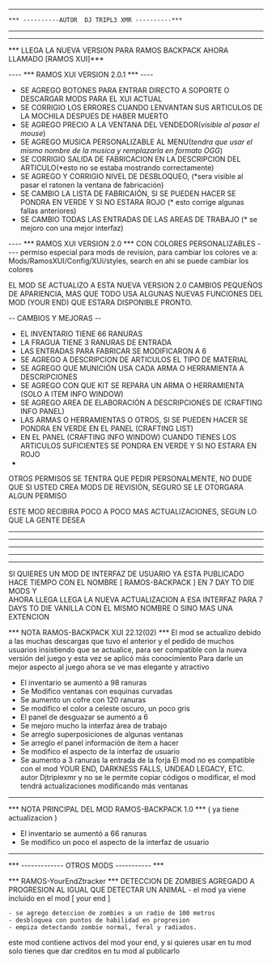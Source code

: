 
------------------------------------------------------------------------------------------
	
	*** ----------AUTOR  DJ TRIPL3 XMR ----------***
	
--------------------------------------------------------
--------------------------------------------------------
*** LLEGA LA NUEVA VERSION PARA RAMOS BACKPACK AHORA LLAMADO [RAMOS XUI]***

---- *** RAMOS XUI VERSION 2.0.1 *** ----

- SE AGREGO BOTONES PARA ENTRAR DIRECTO A SOPORTE O DESCARGAR MODS PARA EL XUI ACTUAL
- SE CORRIGIO LOS ERRORES CUANDO LENVANTAN SUS ARTICULOS DE LA MOCHILA DESPUES DE HABER MUERTO
- SE AGREGO PRECIO A LA VENTANA DEL VENDEDOR(*visible al pasar el mouse*)
- SE AGREGO MUSICA PERSONALIZABLE AL MENU(*tendra que usar el mismo nombre de la musica y remplazarla en formato OGG*)
- SE CORRIGIO SALIDA DE FABRICACION EN LA DESCRIPCION DEL ARTICULO(*esto no se estaba mostrando correctamente)
- SE AGREGO Y CORRIGIO NIVEL DE DESBLOQUEO, (*sera visible al pasar el ratonen la ventana de fabricación)
- SE CAMBIO LA LISTA DE FABRICAIÓN, SI SE PUEDEN HACER SE PONDRA EN VERDE Y SI NO ESTARA ROJO (* esto corrige algunas fallas anteriores)
- SE CAMBIO TODAS LAS ENTRADAS DE LAS AREAS DE TRABAJO (* se mejoro con una mejor interfaz)

---- *** RAMOS XUI VERSION 2.0 *** CON COLORES PERSONALIZABLES ----
permiso especial para mods de revisíon, para cambiar los colores ve a:
Mods/RamosXUI/Config/XUi/styles, search <!-- EXPLICIT FOR DEVELOPER -->
en ahi se puede cambiar los colores

EL MOD SE ACTUALIZO A ESTA NUEVA VERSION 2.0 CAMBIOS PEQUEÑOS DE APARIENCIA, MAS QUE TODO USA ALGUNAS NUEVAS FUNCIONES DEL MOD (YOUR END) QUE ESTARA DISPONIBLE PRONTO.

-- CAMBIOS Y MEJORAS --

- EL INVENTARIO TIENE 66 RANURAS
- LA FRAGUA TIENE 3 RANURAS DE ENTRADA
- LAS ENTRADAS PARA FABRICAR SE MODIFICARON A 6
- SE AGREGO A DESCRIPCION DE ARTICULOS EL TIPO DE MATERIAL
- SE AGREGO QUE MUNICIÓN USA CADA ARMA O HERRAMIENTA A DESCRIPCIONES
- SE AGREGO CON QUE KIT SE REPARA UN ARMA O HERRAMIENTA (SOLO A ITEM INFO WINDOW)
- SE AGREGO AREA DE ELABORACIÓN A DESCRIPCIONES DE (CRAFTING INFO PANEL)
- LAS ARMAS O HERRAMIENTAS O OTROS, SI SE PUEDEN HACER SE PONDRA EN VERDE EN EL PANEL (CRAFTING LIST)
- EN EL PANEL (CRAFTING INFO WINDOW) CUANDO TIENES LOS ARTICULOS SUFICIENTES SE PONDRA EN VERDE Y SI NO ESTARA EN ROJO
-

OTROS PERMISOS SE TENTRA QUE PEDIR PERSONALMENTE, NO DUDE QUE SI USTED CREA MODS DE REVISIÓN, SEGURO SE LE OTORGARA ALGUN PERMISO

ESTE MOD RECIBIRA POCO A POCO MAS ACTUALIZACIONES, SEGUN LO QUE LA GENTE DESEA

-----------------------------------------------------------
------------------------------------------------------------
-----------------------------------------------------------
-----------------------------------------------------------
--------------------------------------------------------
	
SI QUIERES UN MOD DE INTERFAZ DE USUARIO YA ESTA PUBLICADO HACE TIEMPO CON EL NOMBRE [ RAMOS-BACKPACK ] EN 7 DAY TO DIE MODS Y  
AHORA LLEGA LLEGA LA NUEVA ACTUALIZACION A ESA INTERFAZ PARA 7 DAYS TO DIE VANILLA CON EL MISMO NOMBRE O SINO MAS UNA EXTENCION

*** NOTA RAMOS-BACKPACK XUI 22.12(02) ***
El mod se actualizo debido a las muchas descargas que tuvo el anterior y el pedido de muchos usuarios insistiendo que se actualice,
 para ser compatible con la nueva versión del juego y esta vez se aplicó más conocimiento Para darle un mejor aspecto al juego ahora se ve mas elegante y atractivo 
-	El inventario se aumentó a 98 ranuras
-   Se Modifico ventanas con esquinas curvadas
-	Se aumento un cofre con 120 ranuras
-	Se modifico el color a celeste oscuro, un poco gris
-	El panel de desguazar se aumentó a 6
-	Se mejoro mucho la interfaz área de trabajo
-	Se arreglo superposiciones de algunas ventanas
-	Se arreglo el panel información de ítem a hacer
-	Se modifico el aspecto de la interfaz de usuario
-	Se aumento a 3 ranuras la entrada de la forja
El mod no es compatible con el mod YOUR END, DARKNESS FALLS, UNDEAD LEGACY, ETC.
autor Djtriplexmr y no se le permite copiar códigos o modificar, el mod tendrá actualizaciones modificando más ventanas

------------------------------------------------------

*** NOTA PRINCIPAL DEL MOD RAMOS-BACKPACK 1.0 *** ( ya tiene actualizacion )
-	El inventario se aumentó a 66 ranuras
-	Se modifico un poco el aspecto de la interfaz de usuario

---------------------------------------------------------
*** ------------- OTROS MODS ----------- ***
	
*** RAMOS-YourEndZtracker *** 
DETECCION DE ZOMBIES AGREGADO A PROGRESION AL IGUAL QUE DETECTAR UN ANIMAL
	- el mod ya viene incluido en el mod [ your end ]
	
	- se agrego deteccion de zombies a un radio de 100 metros
	- desbloquea con puntos de habilidad en progresion
	- empiza detectando zombie normal, feral y radiados.
	
este mod contiene activos del mod your end, y si quieres usar en tu mod solo tienes que dar creditos
en tu mod al publicarlo


